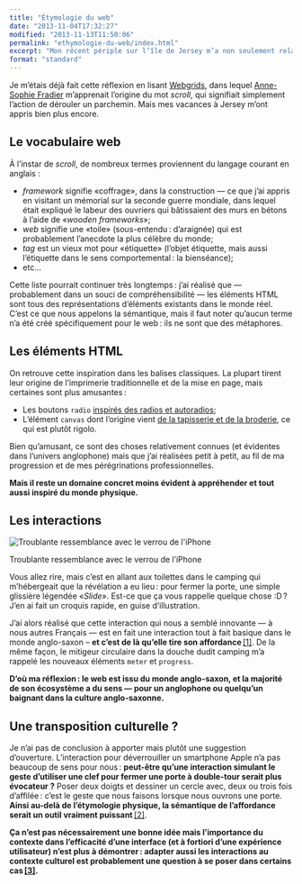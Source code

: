 ```yaml
---
title: "Étymologie du web"
date: "2013-11-04T17:32:27"
modified: "2013-11-13T11:50:06"
permalink: "ethymologie-du-web/index.html"
excerpt: "Mon récent périple sur l’île de Jersey m’a non seulement relaxé, mais aussi fait découvrir sous un nouveau jour certains éléments que j’utilise quotidiennement dans mon travail — et ce pour mon plus grand plaisir. [Lire la suite de «&nbsp;Étymologie du web&nbsp;» →](https://www.ffoodd.fr/ethymologie-du-web/)"
format: "standard"
---
```

Je m’étais déjà fait cette réflexion en lisant [Webgrids](https://www.ffoodd.fr/lecture-webgrids/ "Compte-rendu de lecture :&nbsp;Webgrids (nouvelle fenêtre)"), dans lequel [Anne-Sophie Fradier](https://twitter.com/Mitternacht "Anne-Sophie Fradier sur Twitter (nouvelle fenêtre)") m’apprenait l’origine du mot _scroll_, qui signifiait simplement l’action de dérouler un parchemin. Mais mes vacances à Jersey m’ont appris bien plus encore.

## Le vocabulaire web

À l’instar de _scroll_, de nombreux termes proviennent du langage courant en anglais :

* _framework_ signifie «coffrage», dans la construction — ce que j’ai appris en visitant un mémorial sur la seconde guerre mondiale, dans lequel était expliqué le labeur des ouvriers qui bâtissaient des murs en bétons à l’aide de «_wooden frameworks_»;
* _web_ signifie une «toile» (sous-entendu :&nbsp;d’araignée) qui est probablement l’anecdote la plus célèbre du monde;
* _tag_ est un vieux mot pour «étiquette» (l’objet étiquette, mais aussi l’étiquette dans le sens comportemental :&nbsp;la bienséance);
* etc…

Cette liste pourrait continuer très longtemps :&nbsp;j’ai réalisé que — probablement dans un souci de compréhensibilité — les éléments HTML sont tous des représentations d’éléments existants dans le monde réel. C’est ce que nous appelons la sémantique, mais il faut noter qu’aucun terme n’a été créé spécifiquement pour le web :&nbsp;ils ne sont que des métaphores.

## Les éléments HTML

On retrouve cette inspiration dans les balises classiques. La plupart tirent leur origine de l’imprimerie traditionnelle et de la mise en page, mais certaines sont plus amusantes :&nbsp;

* Les boutons `radio` [inspirés des radios et autoradios](http://fr.wikipedia.org/wiki/Bouton_radio "Les origines des boutons radio sur Wikipédia (nouvelle fenêtre)");
* L’élément `canvas` dont l’origine vient [de la tapisserie et de la broderie](http://fr.wikipedia.org/wiki/Canevas "Définition de canevas sur Wikipédia (nouvelle fenêtre)"), ce qui est plutôt rigolo.

Bien qu’amusant, ce sont des choses relativement connues (et évidentes dans l’univers anglophone) mais que j’ai réalisées petit à petit, au fil de ma progression et de mes pérégrinations professionnelles.

**Mais il reste un domaine concret moins évident à appréhender et tout aussi inspiré du monde physique.**

## Les interactions

![Troublante ressemblance avec le verrou de l'iPhone](/images/2013/11/slide-to-unlock.jpg)

Troublante ressemblance avec le verrou de l’iPhone

Vous allez rire, mais c’est en allant aux toilettes dans le camping qui m’hébergeait que la révélation a eu lieu :&nbsp;pour fermer la porte, une simple glissière légendée «_Slide_». Est-ce que ça vous rappelle quelque chose :D ? J’en ai fait un croquis rapide, en guise d’illustration.

J’ai alors réalisé que cette interaction qui nous a semblé innovante — à nous autres Français — est en fait une interaction tout à fait basique dans le monde anglo-saxon – **et c’est de là qu’elle tire son affordance** [\[1\]](https://www.ffoodd.fr/ethymologie-du-web/#note-1 "Sa capacité à suggérer son utilisation."). De la même façon, le mitigeur circulaire dans la douche dudit camping m’a rappelé les nouveaux éléments `meter` et `progress`.

**D’où ma réflexion :&nbsp;le web est issu du monde anglo-saxon, et la majorité de son écosystème a du sens — pour un anglophone ou quelqu’un baignant dans la culture anglo-saxonne.**

## Une transposition culturelle ?

Je n’ai pas de conclusion à apporter mais plutôt une suggestion d’ouverture. L’interaction pour déverrouiller un smartphone Apple n’a pas beaucoup de sens pour nous :&nbsp;**peut-être qu’une interaction simulant le geste d’utiliser une clef pour fermer une porte à double-tour serait plus évocateur ?** Poser deux doigts et dessiner un cercle avec, deux ou trois fois d’affilée :&nbsp;c’est le geste que nous faisons lorsque nous ouvrons une porte. **Ainsi au-delà de l’étymologie physique, la sémantique de l’affordance serait un outil vraiment puissant** [\[2\]](https://www.ffoodd.fr/ethymologie-du-web/#note-2 "Cet article rejoint une réflexion antérieure que j’avais intitulée la sémantique de l’interaction :&nbsp;c’est donc un sujet qui m’interroge et me fait avancer. URL de l'article :&nbsp;https://www.ffoodd.fr/semantique-de-l-interaction/").

**Ça n’est pas nécessairement une bonne idée mais l’importance du contexte dans l’efficacité d’une interface (et à fortiori d’une expérience utilisateur) n’est plus à démontrer :&nbsp;adapter aussi les interactions au contexte culturel est probablement une question à se poser dans certains cas [\[3\]](https://www.ffoodd.fr/ethymologie-du-web/#note-3 "Il est possible que ce sujet ait été théorisé par le passé, auquel cas donnez-moi de lecture via les commentaires :).").**
